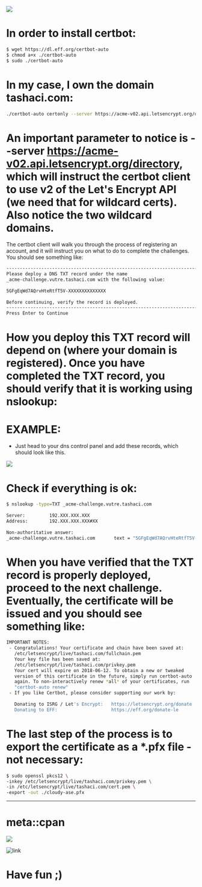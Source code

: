 
![](https://github.com/nu11secur1ty/Linux_Deployment_Administration_Hacks/blob/master/Wildcard%20SSL%20Certificates%20with%20Let-s%20Encrypt%20-%20multiple%20domain%20setup/maxresdefault.jpg)


# In order to install certbot:

```bash
$ wget https://dl.eff.org/certbot-auto
$ chmod a+x ./certbot-auto
$ sudo ./certbot-auto
```
# In my case, I own the domain tashaci.com:

```bash
./certbot-auto certonly --server https://acme-v02.api.letsencrypt.org/directory --manual --preferred-challenges dns -d *.tashaci.com -d *.vutre.tashaci.com
```
# An important parameter to notice is --server https://acme-v02.api.letsencrypt.org/directory, which will instruct the certbot client to use v2 of the Let's Encrypt API (we need that for wildcard certs). Also notice the two wildcard domains.

The certbot client will walk you through the process of registering an account, and it will instruct you on what to do to complete the challenges. You should see something like:

```bash
-------------------------------------------------------------------------------
Please deploy a DNS TXT record under the name
_acme-challenge.vutre.tashaci.com with the following value:
 
5GFgEqWd7AQrvHteRtfT5V-XXXXXXXXXXXXXX
 
Before continuing, verify the record is deployed.
-------------------------------------------------------------------------------
Press Enter to Continue
```
# How you deploy this TXT record will depend on (where your domain is registered). Once you have completed the TXT record, you should verify that it is working using nslookup:
# EXAMPLE:

- Just head to your dns control panel and add these records, which should look like this.

![](https://github.com/nu11secur1ty/Linux_Deployment_Administration_Hacks/blob/master/Wildcard%20SSL%20Certificates%20with%20Let-s%20Encrypt%20-%20multiple%20domain%20setup/shot/image.png)

# Check if everything is ok:
```bash
$ nslookup -type=TXT _acme-challenge.vutre.tashaci.com
 
Server:         192.XXX.XXX.XXX
Address:        192.XXX.XXX.XXX#XX
 
Non-authoritative answer:
_acme-challenge.vutre.tashaci.com       text = "5GFgEqWd7AQrvHteRtfT5V-XXXXXXXXXXXXXX"
```
# When you have verified that the TXT record is properly deployed, proceed to the next challenge. Eventually, the certificate will be issued and you should see something like:

```bash
IMPORTANT NOTES:
 - Congratulations! Your certificate and chain have been saved at:
   /etc/letsencrypt/live/tashaci.com/fullchain.pem
   Your key file has been saved at:
   /etc/letsencrypt/live/tashaci.com/privkey.pem
   Your cert will expire on 2018-06-12. To obtain a new or tweaked
   version of this certificate in the future, simply run certbot-auto
   again. To non-interactively renew *all* of your certificates, run
   "certbot-auto renew"
 - If you like Certbot, please consider supporting our work by:
 
   Donating to ISRG / Let's Encrypt:   https://letsencrypt.org/donate
   Donating to EFF:                    https://eff.org/donate-le
 ```

# The last step of the process is to export the certificate as a *.pfx file - not necessary:

```bash
$ sudo openssl pkcs12 \
-inkey /etc/letsencrypt/live/tashaci.com/privkey.pem \
-in /etc/letsencrypt/live/tashaci.com/cert.pem \
-export -out ./cloudy-ase.pfx
```

--------------------------------------------------------------------------------------------------------------

# meta::cpan

![](https://github.com/nu11secur1ty/Linux_Deployment_Administration_Hacks/blob/master/Wildcard%20SSL%20Certificates%20with%20Let-s%20Encrypt%20-%20multiple%20domain%20setup/shot/raulmatei_gmail_com-metacpan-111220.png)

![link](https://github.com/nu11secur1ty/Linux_Deployment_Administration_Hacks/tree/master/Wildcard%20SSL%20Certificates%20with%20Let-s%20Encrypt%20-%20multiple%20domain%20setup/Net-ACME2-0.10)

# Have fun ;)

